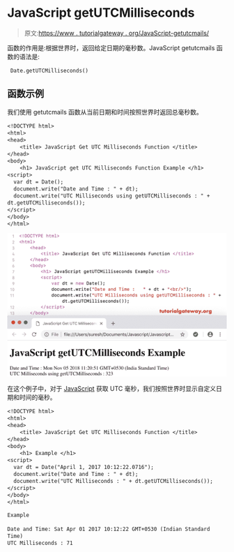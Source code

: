 # JavaScript getUTCMilliseconds

> 原文:[https://www . tutorialgateway . org/JavaScript-getutcmails/](https://www.tutorialgateway.org/javascript-getutcmilliseconds/)

函数的作用是:根据世界时，返回给定日期的毫秒数。JavaScript getutcmails 函数的语法是:

```
 Date.getUTCMilliseconds()
```

## 函数示例

我们使用 getutcmails 函数从当前日期和时间按照世界时返回总毫秒数。

```
<!DOCTYPE html>
<html>
<head>
    <title> JavaScript Get UTC Milliseconds Function </title>
</head>
<body>
    <h1> JavaScript get UTC Milliseconds Function Example </h1>
<script>
  var dt = Date();  
  document.write("Date and Time : " + dt);
  document.write("UTC Milliseconds using getUTCMilliseconds : " + dt.getUTCMilliseconds());
</script>
</body>
</html>
```

![JavaScript getUTCMilliseconds 1](img/f7e8fcbb0cb231446255295d40185ac6.png)

在这个例子中，对于 [JavaScript](https://www.tutorialgateway.org/javascript/) 获取 UTC 毫秒，我们按照世界时显示自定义日期和时间的毫秒。

```
<!DOCTYPE html>
<html>
<head>
    <title> JavaScript Get UTC Milliseconds Function </title>
</head>
<body>
    <h1> Example </h1>
<script>
  var dt = Date("April 1, 2017 10:12:22.0716");
  document.write("Date and Time : " + dt);
  document.write("UTC Milliseconds : " + dt.getUTCMilliseconds());
</script>
</body>
</html>
```

```
Example

Date and Time: Sat Apr 01 2017 10:12:22 GMT+0530 (Indian Standard Time)
UTC Milliseconds : 71
```